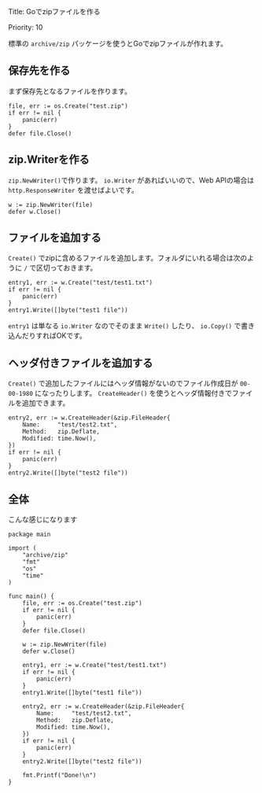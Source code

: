 Title: Goでzipファイルを作る

Priority: 10

標準の `archive/zip` パッケージを使うとGoでzipファイルが作れます。

## 保存先を作る

まず保存先となるファイルを作ります。 

```
file, err := os.Create("test.zip")
if err != nil {
	panic(err)
}
defer file.Close()
```

## zip.Writerを作る

 `zip.NewWriter()`で作ります。 `io.Writer` があればいいので、Web APIの場合は `http.ResponseWriter` を渡せばよいです。
 
```
w := zip.NewWriter(file)
defer w.Close()
```

## ファイルを追加する

 `Create()` でzipに含めるファイルを追加します。フォルダにいれる場合は次のように `/` で区切っておきます。

```
entry1, err := w.Create("test/test1.txt")
if err != nil {
	panic(err)
}
entry1.Write([]byte("test1 file"))
```

`entry1` は単なる `io.Writer` なのでそのまま `Write()` したり、 `io.Copy()` で書き込んだりすればOKです。

## ヘッダ付きファイルを追加する

 `Create()` で追加したファイルにはヘッダ情報がないのでファイル作成日が `00-00-1980` になったりします。 
 `CreateHeader()` を使うとヘッダ情報付きでファイルを追加できます。
 
``` 
entry2, err := w.CreateHeader(&zip.FileHeader{
	Name:     "test/test2.txt",
	Method:   zip.Deflate,
	Modified: time.Now(),
})
if err != nil {
	panic(err)
}
entry2.Write([]byte("test2 file"))
```

## 全体

こんな感じになります

```
package main

import (
	"archive/zip"
	"fmt"
	"os"
	"time"
)

func main() {
	file, err := os.Create("test.zip")
	if err != nil {
		panic(err)
	}
	defer file.Close()

	w := zip.NewWriter(file)
	defer w.Close()

	entry1, err := w.Create("test/test1.txt")
	if err != nil {
		panic(err)
	}
	entry1.Write([]byte("test1 file"))

	entry2, err := w.CreateHeader(&zip.FileHeader{
		Name:     "test/test2.txt",
		Method:   zip.Deflate,
		Modified: time.Now(),
	})
	if err != nil {
		panic(err)
	}
	entry2.Write([]byte("test2 file"))

	fmt.Printf("Done!\n")
}
```
